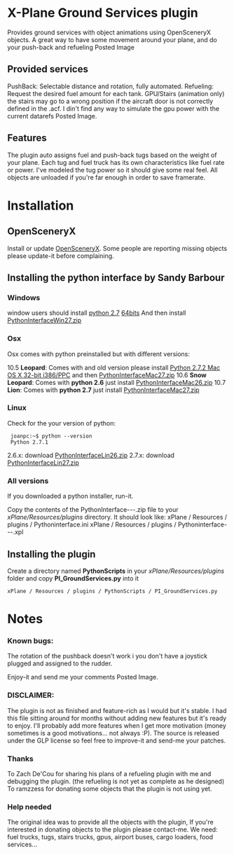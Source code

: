 # X-Plane Ground Services plugin

Provides ground services with object animations using OpenSceneryX objects.
A great way to have some movement around your plane, and do your push-back and refueling Posted Image

## Provided services
PushBack: Selectable distance and rotation, fully automated.
Refueling: Request the desired fuel amount for each tank.
GPU/Stairs (animation only) the stairs may go to a wrong position if the aircraft door is not correctly defined in the .acf. I din't find any way to simulate the gpu power with the current datarefs Posted Image.


## Features
The plugin auto assigns fuel and push-back tugs based on the weight of your plane.
Each tug and fuel truck has its own characteristics like fuel rate or power.
I've modeled the tug power so it should give some real feel.
All objects are unloaded if you're far enough in order to save framerate.


# Installation

## OpenSceneryX

Install or update [OpenSceneryX](http://www.opensceneryx.com/). Some people are reporting missing objects please update-it before complaining.

## Installing the python interface by Sandy Barbour

### Windows
window users should install [python 2.7](http://www.python.org/ftp/python/2.7.2/python-2.7.2.msi) [64bits](http://www.python.org/ftp/python/2.7.2/python-2.7.2.amd64.msi)
And then install [PythonInterfaceWin27.zip](http://www.xpluginsdk.org/downloads/sdk200/PythonInterfaceWin27.zip)

### Osx 
Osx comes with python preinstalled but with different versions:

10.5 **Leopard**:       Comes with and old version please install [Python 2.7.2 Mac OS X 32-bit i386/PPC](http://www.python.org/ftp/python/2.7.2/python-2.7.2-macosx10.3.dmg) and then [PythonInterfaceMac27.zip](http://www.xpluginsdk.org/downloads/sdk200/PythonInterfaceMac27.zip)
10.6 **Snow Leopard**:  Comes with **python 2.6** just install [PythonInterfaceMac26.zip](http://www.xpluginsdk.org/downloads/sdk200/PythonInterfaceMac26.zip)
10.7 **Lion**:          Comes with **python 2.7** just install [PythonInterfaceMac27.zip](http://www.xpluginsdk.org/downloads/sdk200/PythonInterfaceMac27.zip)

### Linux
Check for the your version of python:

     joanpc:~$ python --version
     Python 2.7.1

2.6.x: download [PythonInterfaceLin26.zip](http://www.xpluginsdk.org/downloads/sdk200/PythonInterfaceLin26.zip)
2.7.x: download [PythonInterfaceLin27.zip](http://www.xpluginsdk.org/downloads/sdk200/PythonInterfaceLin27.zip)

### All versions

If you downloaded a python installer, run-it.

Copy the contents of the PythonInterface---.zip file to your *xPlane/Resources/plugins* directory. It should look like:
    xPlane / Resources / plugins / Pythoninterface.ini
    xPlane / Resources / plugins / Pythoninterface---.xpl

## Installing the plugin

Create a directory named **PythonScripts** in your *xPlane/Resources/plugins* folder and copy **PI_GroundServices.py** into it

    xPlane / Resources / plugins / PythonScripts / PI_GroundServices.py

# Notes

### Known bugs: 
The rotation of the pushback doesn't work i you don't have a joystick plugged and assigned to the rudder.

Enjoy-it and send me your comments Posted Image.

### DISCLAIMER:
The plugin is not as finished and feature-rich as I would but it's stable. I had this file sitting around for months without adding new features but it's ready to enjoy. I'll probably add more features when I get more motivation (money sometimes is a good motivations... not always :P). The source is released under the GLP license so feel free to improve-it and send-me your patches.

### Thanks
To Zach De'Cou for sharing his plans of a refueling plugin with me and debugging the plugin.
(the refueling is not yet as complete as he designed)
To ramzzess for donating some objects that the plugin is not using yet.

### Help needed
The original idea was to provide all the objects with the plugin, If you're interested in donating objects to the plugin please contact-me.
We need: fuel trucks, tugs, stairs trucks, gpus, airport buses, cargo loaders, food services... 